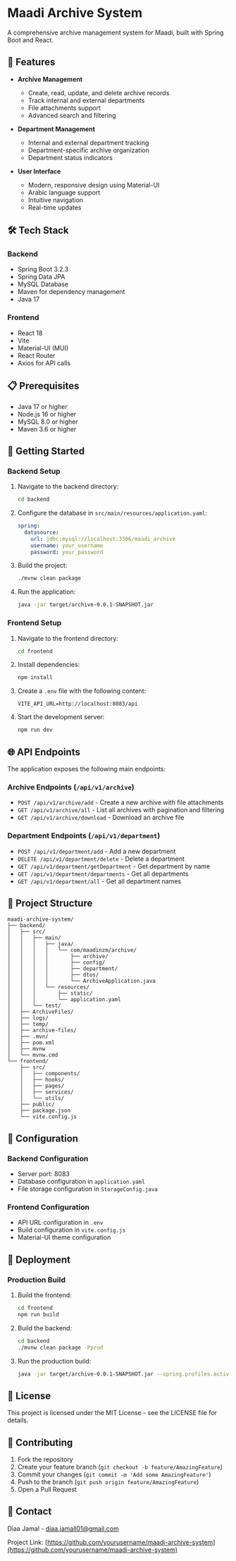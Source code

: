 # Maadi Archive System

A comprehensive archive management system for Maadi, built with Spring Boot and React.

## 🚀 Features

- **Archive Management**
  - Create, read, update, and delete archive records
  - Track internal and external departments
  - File attachments support
  - Advanced search and filtering

- **Department Management**
  - Internal and external department tracking
  - Department-specific archive organization
  - Department status indicators

- **User Interface**
  - Modern, responsive design using Material-UI
  - Arabic language support
  - Intuitive navigation
  - Real-time updates

## 🛠️ Tech Stack

### Backend
- Spring Boot 3.2.3
- Spring Data JPA
- MySQL Database
- Maven for dependency management
- Java 17

### Frontend
- React 18
- Vite
- Material-UI (MUI)
- React Router
- Axios for API calls

## 📋 Prerequisites

- Java 17 or higher
- Node.js 16 or higher
- MySQL 8.0 or higher
- Maven 3.6 or higher

## 🚀 Getting Started

### Backend Setup

1. Navigate to the backend directory:
   ```bash
   cd backend
   ```

2. Configure the database in `src/main/resources/application.yaml`:
   ```yaml
   spring:
     datasource:
       url: jdbc:mysql://localhost:3306/maadi_archive
       username: your_username
       password: your_password
   ```

3. Build the project:
   ```bash
   ./mvnw clean package
   ```

4. Run the application:
   ```bash
   java -jar target/archive-0.0.1-SNAPSHOT.jar
   ```

### Frontend Setup

1. Navigate to the frontend directory:
   ```bash
   cd frontend
   ```

2. Install dependencies:
   ```bash
   npm install
   ```

3. Create a `.env` file with the following content:
   ```
   VITE_API_URL=http://localhost:8083/api
   ```

4. Start the development server:
   ```bash
   npm run dev
   ```

## 🌐 API Endpoints

The application exposes the following main endpoints:

### Archive Endpoints (`/api/v1/archive`)
- `POST /api/v1/archive/add` - Create a new archive with file attachments
- `GET /api/v1/archive/all` - List all archives with pagination and filtering
- `GET /api/v1/archive/download` - Download an archive file

### Department Endpoints (`/api/v1/department`)
- `POST /api/v1/department/add` - Add a new department
- `DELETE /api/v1/department/delete` - Delete a department
- `GET /api/v1/department/getDepartment` - Get department by name
- `GET /api/v1/department/departments` - Get all departments
- `GET /api/v1/department/all` - Get all department names

## 📁 Project Structure

```
maadi-archive-system/
├── backend/
│   ├── src/
│   │   ├── main/
│   │   │   ├── java/
│   │   │   │   └── com/maadinzm/archive/
│   │   │   │       ├── archive/
│   │   │   │       ├── config/
│   │   │   │       ├── department/
│   │   │   │       ├── dtos/
│   │   │   │       └── ArchiveApplication.java
│   │   │   └── resources/
│   │   │       ├── static/
│   │   │       └── application.yaml
│   │   └── test/
│   ├── ArchiveFiles/
│   ├── logs/
│   ├── temp/
│   ├── archive-files/
│   ├── .mvn/
│   ├── pom.xml
│   ├── mvnw
│   └── mvnw.cmd
└── frontend/
    ├── src/
    │   ├── components/
    │   ├── hooks/
    │   ├── pages/
    │   ├── services/
    │   └── utils/
    ├── public/
    ├── package.json
    └── vite.config.js
```

## 🔧 Configuration

### Backend Configuration
- Server port: 8083
- Database configuration in `application.yaml`
- File storage configuration in `StorageConfig.java`

### Frontend Configuration
- API URL configuration in `.env`
- Build configuration in `vite.config.js`
- Material-UI theme configuration

## 🚀 Deployment

### Production Build

1. Build the frontend:
   ```bash
   cd frontend
   npm run build
   ```

2. Build the backend:
   ```bash
   cd backend
   ./mvnw clean package -Pprod
   ```

3. Run the production build:
   ```bash
   java -jar target/archive-0.0.1-SNAPSHOT.jar --spring.profiles.active=prod
   ```

## 📝 License

This project is licensed under the MIT License - see the LICENSE file for details.

## 👥 Contributing

1. Fork the repository
2. Create your feature branch (`git checkout -b feature/AmazingFeature`)
3. Commit your changes (`git commit -m 'Add some AmazingFeature'`)
4. Push to the branch (`git push origin feature/AmazingFeature`)
5. Open a Pull Request

## 📧 Contact

Diaa Jamal - diaa.jamall01@gmail.com

Project Link: [https://github.com/yourusername/maadi-archive-system](https://github.com/yourusername/maadi-archive-system)